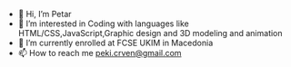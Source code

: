 - 👋 Hi, I’m Petar
- 👀 I’m interested in Coding with languages like HTML/CSS,JavaScript,Graphic design and 3D modeling and animation
- 🌱 I’m currently enrolled at FCSE UKIM in Macedonia
- 📫 How to reach me peki.crven@gmail.com

<!---
TheG-Man/TheG-Man is a ✨ special ✨ repository because its `README.md` (this file) appears on your GitHub profile.
You can click the Preview link to take a look at your changes.
--->
